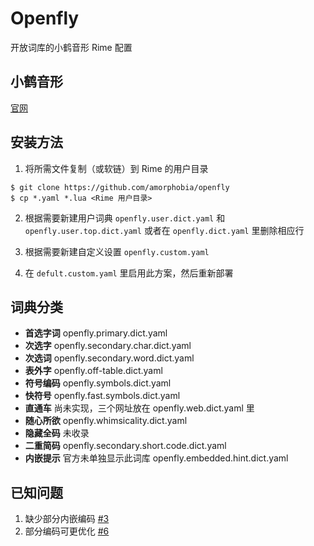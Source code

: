 # Openfly

开放词库的小鹤音形 Rime 配置

## 小鹤音形

[官网](https://flypy.com/)

## 安装方法

1. 将所需文件复制（或软链）到 Rime 的用户目录
```shell
$ git clone https://github.com/amorphobia/openfly
$ cp *.yaml *.lua <Rime 用户目录>
```

2. 根据需要新建用户词典 `openfly.user.dict.yaml` 和 `openfly.user.top.dict.yaml` 或者在 `openfly.dict.yaml` 里删除相应行

3. 根据需要新建自定义设置 `openfly.custom.yaml`

4. 在 `defult.custom.yaml` 里启用此方案，然后重新部署

## 词典分类

- **首选字词** openfly.primary.dict.yaml
- **次选字** openfly.secondary.char.dict.yaml
- **次选词** openfly.secondary.word.dict.yaml
- **表外字** openfly.off-table.dict.yaml
- **符号编码** openfly.symbols.dict.yaml
- **快符号** openfly.fast.symbols.dict.yaml
- **直通车** 尚未实现，三个网址放在 openfly.web.dict.yaml 里
- **随心所欲** openfly.whimsicality.dict.yaml
- **隐藏全码** 未收录
- **二重简码** openfly.secondary.short.code.dict.yaml
- **内嵌提示** 官方未单独显示此词库 openfly.embedded.hint.dict.yaml

## 已知问题

1. 缺少部分内嵌编码 [#3](https://github.com/amorphobia/openfly/issues/3)
2. 部分编码可更优化 [#6](https://github.com/amorphobia/openfly/issues/6)
